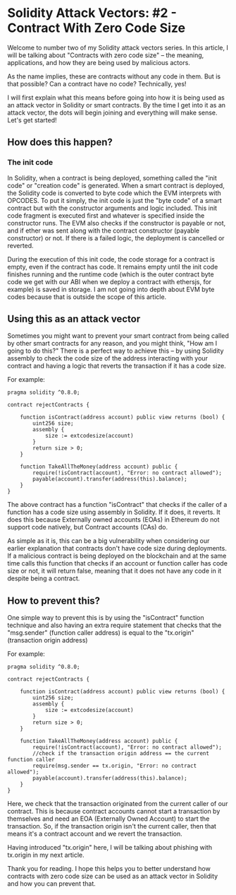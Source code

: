 # Solidity Attack Vectors: #2 - Contract With Zero Code Size

Welcome to number two of my Solidity attack vectors series. In this article, I will be talking about "Contracts with zero code size" – the meaning, applications, and how they are being used by malicious actors.

As the name implies, these are contracts without any code in them. But is that possible? Can a contract have no code? Technically, yes!

I will first explain what this means before going into how it is being used as an attack vector in Solidity or smart contracts. By the time I get into it as an attack vector, the dots will begin joining and everything will make sense. Let's get started!

## How does this happen?

### The init code

In Solidity, when a contract is being deployed, something called the "init code" or "creation code" is generated. When a smart contract is deployed, the Solidity code is converted to byte code which the EVM interprets with OPCODES. To put it simply, the init code is just the "byte code" of a smart contract but with the constructor arguments and logic included. This init code fragment is executed first and whatever is specified inside the constructor runs. The EVM also checks if the constructor is payable or not, and if ether was sent along with the contract constructor (payable constructor) or not. If there is a failed logic, the deployment is cancelled or reverted.

During the execution of this init code, the code storage for a contract is empty, even if the contract has code. It remains empty until the init code finishes running and the runtime code (which is the outer contract byte code we get with our ABI when we deploy a contract with ethersjs, for example) is saved in storage. I am not going into depth about EVM byte codes because that is outside the scope of this article.

## Using this as an attack vector

Sometimes you might want to prevent your smart contract from being called by other smart contracts for any reason, and you might think, "How am I going to do this?" There is a perfect way to achieve this – by using Solidity assembly to check the code size of the address interacting with your contract and having a logic that reverts the transaction if it has a code size.

For example:

```solidity
pragma solidity ^0.8.0;

contract rejectContracts {

    function isContract(address account) public view returns (bool) {
        uint256 size;
        assembly {
            size := extcodesize(account)
        }
        return size > 0;
    }

    function TakeAllTheMoney(address account) public {
        require(!isContract(account), "Error: no contract allowed");
        payable(account).transfer(address(this).balance);
    }
}
```

The above contract has a function "isContract" that checks if the caller of a function has a code size using assembly in Solidity. If it does, it reverts. It does this because Externally owned accounts (EOAs) in Ethereum do not support code natively, but Contract accounts (CAs) do.

As simple as it is, this can be a big vulnerability when considering our earlier explanation that contracts don't have code size during deployments. If a malicious contract is being deployed on the blockchain and at the same time calls this function that checks if an account or function caller has code size or not, it will return false, meaning that it does not have any code in it despite being a contract.

## How to prevent this?

One simple way to prevent this is by using the "isContract" function technique and also having an extra require statement that checks that the "msg.sender" (function caller address) is equal to the "tx.origin" (transaction origin address)

For example:

```solidity
pragma solidity ^0.8.0;

contract rejectContracts {

    function isContract(address account) public view returns (bool) {
        uint256 size;
        assembly {
            size := extcodesize(account)
        }
        return size > 0;
    }

    function TakeAllTheMoney(address account) public {
        require(!isContract(account), "Error: no contract allowed");
        //check if the transaction origin address == the current function caller
        require(msg.sender == tx.origin, "Error: no contract allowed");
        payable(account).transfer(address(this).balance);
    }
}
```

Here, we check that the transaction originated from the current caller of our contract. This is because contract accounts cannot start a transaction by themselves and need an EOA (Externally Owned Account) to start the transaction. So, if the transaction origin isn't the current caller, then that means it's a contract account and we revert the transaction.

Having introduced "tx.origin" here, I will be talking about phishing with tx.origin in my next article.

Thank you for reading. I hope this helps you to better understand how contracts with zero code size can be used as an attack vector in Solidity and how you can prevent that.
